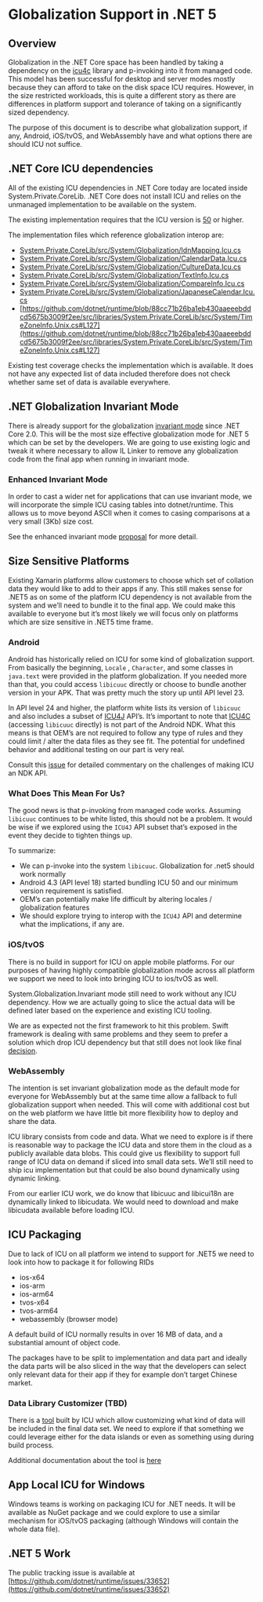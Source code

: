 # Globalization Support in .NET 5

## Overview
Globalization in the .NET Core space has been handled by taking a dependency on the [icu4c](http://site.icu-project.org/home) library and p-invoking into it from managed code.  This model has been successful for desktop and server modes mostly because they can afford to take on the disk space ICU requires. However, in the size restricted workloads, this is quite a different story as there are differences in platform support and tolerance of taking on a significantly sized dependency.

The purpose of this document is to describe what globalization support, if any, Android, iOS/tvOS, and WebAssembly have and what options there are should ICU not suffice.

## .NET Core ICU dependencies
All of the existing ICU dependencies in .NET Core today are located inside System.Private.CoreLib. .NET Core does not install ICU and relies on the unmanaged implementation to be available on the system.

The existing implementation requires that the ICU version is [50](https://github.com/dotnet/runtime/blob/4480bdbe66c55caceb64fc3477010435ba70c4ec/src/libraries/Native/Unix/System.Globalization.Native/pal_icushim.c#L60) or higher.

The implementation files which reference globalization interop are:

* [System.Private.CoreLib/src/System/Globalization/IdnMapping.Icu.cs](https://github.com/dotnet/runtime/tree/87f391001eca716a8db896f5c3855d33fe30aca8/src/libraries/System.Private.CoreLib/src/System/Globalization/dnMapping.Icu.cs)
* [System.Private.CoreLib/src/System/Globalization/CalendarData.Icu.cs](https://github.com/dotnet/runtime/tree/87f391001eca716a8db896f5c3855d33fe30aca8/src/libraries/System.Private.CoreLib/src/System/Globalization/CalendarData.Icu.cs)
* [System.Private.CoreLib/src/System/Globalization/CultureData.Icu.cs](https://github.com/dotnet/runtime/tree/87f391001eca716a8db896f5c3855d33fe30aca8/src/libraries/System.Private.CoreLib/src/System/Globalization/CultureData.Icu.cs)
* [System.Private.CoreLib/src/System/Globalization/TextInfo.Icu.cs](https://github.com/dotnet/runtime/tree/87f391001eca716a8db896f5c3855d33fe30aca8/src/libraries/System.Private.CoreLib/src/System/Globalization/TextInfo.Icu.cs)
* [System.Private.CoreLib/src/System/Globalization/CompareInfo.Icu.cs](https://github.com/dotnet/runtime/tree/87f391001eca716a8db896f5c3855d33fe30aca8/src/libraries/System.Private.CoreLib/src/System/Globalization/CompareInfo.Icu.cs)
* [System.Private.CoreLib/src/System/Globalization/JapaneseCalendar.Icu.cs](https://github.com/dotnet/runtime/tree/87f391001eca716a8db896f5c3855d33fe30aca8/src/libraries/System.Private.CoreLib/src/System/Globalization/JapaneseCalendar.Icu.cs)
* [https://github.com/dotnet/runtime/blob/88cc71b26ba1eb430aaeeebddcd5675b3009f2ee/src/libraries/System.Private.CoreLib/src/System/TimeZoneInfo.Unix.cs#L127](https://github.com/dotnet/runtime/blob/88cc71b26ba1eb430aaeeebddcd5675b3009f2ee/src/libraries/System.Private.CoreLib/src/System/TimeZoneInfo.Unix.cs#L127)

Existing test coverage checks the implementation which is available. It does not have any expected list of data included therefore does not check whether same set of data is available everywhere.

## .NET Globalization Invariant Mode
There is already support for the globalization [invariant mode](https://github.com/dotnet/runtime/blob/master/docs/design/features/globalization-invariant-mode.md) since .NET Core 2.0. This will be the most size effective globalization mode for .NET 5 which can be set by the developers. We are going to use existing logic and tweak it where necessary to allow IL Linker to remove any globalization code from the final app when running in invariant mode.

### Enhanced Invariant Mode
In order to cast a wider net for applications that can use invariant mode, we will incorporate the simple ICU casing tables into dotnet/runtime.  This allows us to move beyond ASCII when it comes to casing comparisons at a very small (3Kb) size cost. 

See the enhanced invariant mode [proposal](https://github.com/dotnet/runtime/issues/30960) for more detail.

## Size Sensitive Platforms
Existing Xamarin platforms allow customers to choose which set of collation data they would like to add to their apps if any. This still makes sense for .NET5 as on some of the platform ICU dependency is not available from the system and we’ll need to bundle it to the final app. We could make this available to everyone but it’s most likely we will focus only on platforms which are size sensitive in .NET5 time frame.

### Android
Android has historically relied on ICU for some kind of globalization support.  From basically the beginning, `Locale` , `Character`, and some classes in `java.text` were provided in the platform globalization.  If you needed more than that, you could access `libicuuc` directly or choose to bundle another version in your APK.  That was pretty much the story up until API level 23.

In API level 24 and higher, the platform white lists its version of `libicuuc` and also includes a subset of [ICU4J](https://developer.android.com/guide/topics/resources/internationalization#relation) API’s.  It’s important to note that [ICU4C](https://unicode-org.github.io/icu-docs/apidoc/released/icu4c/) (accessing `libicuuc` directly) is not part of the Android NDK.  What this means is that OEM’s are not required to follow any type of rules and they could limit / alter the data files as they see fit.  The potential for undefined behavior and additional testing on our part is very real. 

Consult this [issue](https://github.com/android/ndk/issues/548#issuecomment-395561629) for detailed commentary on the challenges of making ICU an NDK API.

### What Does This Mean For Us?
The good news is that p-invoking from managed code works.  Assuming `libicuuc` continues to be white listed, this should not be a problem.  It would be wise if we explored using the `ICU4J`  API subset that’s exposed in the event they decide to tighten things up.  

To summarize:

* We can p-invoke into the system `libicuuc`.  Globalization for .net5 should work normally
* Android 4.3 (API level 18) started bundling ICU 50 and our minimum version requirement is satisfied. 
* OEM’s can potentially make life difficult by altering locales / globalization features
* We should explore trying to interop with the `ICU4J` API and determine what the implications, if any are.

### iOS/tvOS
There is no build in support for ICU on apple mobile platforms. For our purposes of having highly compatible globalization mode across all platform we support we need to look into bringing ICU to ios/tvOS as well.

System.Globalization.Invariant mode still need to work without any ICU dependency. How we are actually going to slice the actual data will be defined later based on the experience and existing ICU tooling.

We are as expected not the first framework to hit this problem. Swift framework is dealing with same problems and they seem to prefer a solution which drop ICU dependency but that still does not look like final [decision](https://forums.swift.org/t/icu-usage-in-swift/20473).

### WebAssembly
The intention is set invariant globalization mode as the default mode for everyone for WebAssembly but at the same time allow a fallback to full globalization support when needed. This will come with additional cost but on the web platform we have little bit more flexibility how to deploy and share the data.

ICU library consists from code and data. What we need to explore is if there is reasonable way to package the ICU data and store them in the cloud as a publicly available data blobs. This could give us flexibility to support full range of ICU data on demand if sliced into small data sets. We’ll still need to ship icu implementation but that could be also bound dynamically using dynamic linking. 

From our earlier ICU work, we do know that libicuuc and libicui18n are dynamically linked to libicudata. We would need to download and make libicudata available before loading ICU. 

## ICU Packaging
Due to lack of ICU on all platform we intend to support for .NET5 we need to look into how to package it for following RIDs

* ios-x64
* ios-arm
* ios-arm64
* tvos-x64
* tvos-arm64
* webassembly (browser mode)

A default build of ICU normally results in over 16 MB of data, and a substantial amount of object code.

The packages have to be split to implementation and data part and ideally the data parts will be also sliced in the way that the developers can select only relevant data for their app if they for example don’t target Chinese market.

### Data Library Customizer (TBD)
There is a [tool](http://www.icu-project.org/docs/demo/datacustom_help.html) built by ICU which allow customizing what kind of data will be included in the final data set. We need to explore if that something we could leverage either for the data islands or even as something using during build process.

Additional documentation about the tool is [here](https://github.com/unicode-org/icu/blob/master/docs/userguide/icu_data/buildtool.md)

## App Local ICU for Windows
Windows teams is working on packaging ICU for .NET needs. It will be available as NuGet package and we could explore to use a similar mechanism for iOS/tvOS packaging (although Windows will contain the whole data file). 

## .NET 5 Work
The public tracking issue is available at [https://github.com/dotnet/runtime/issues/33652](https://github.com/dotnet/runtime/issues/33652)
